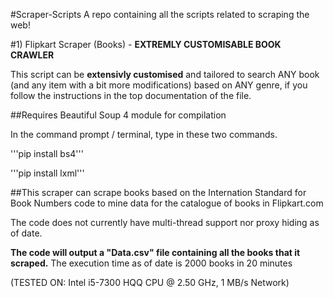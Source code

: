 
#Scraper-Scripts
A repo containing all the scripts related to scraping the web!


#1) Flipkart Scraper (Books) - **EXTREMLY CUSTOMISABLE BOOK CRAWLER**

This script can be **extensivly customised** and tailored to search ANY book (and any item with a bit more modifications) based on ANY genre, if you follow the instructions in the top documentation of the file.

##Requires Beautiful Soup 4 module for compilation

In the command prompt / terminal, type in these two commands.

'''pip install bs4'''

'''pip install lxml'''

##This scraper can scrape books based on the Internation Standard for Book Numbers code to mine data for the catalogue of books in Flipkart.com

The code does not currently have multi-thread support nor proxy hiding as of date.

**The code will output a "Data.csv" file containing all the books that it scraped.**
The execution time as of date is 2000 books in 20 minutes

(TESTED ON: Intel i5-7300 HQQ CPU @ 2.50 GHz, 1 MB/s Network)
